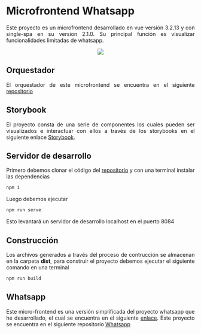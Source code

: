 # Microfrontend Whatsapp

<p style='text-align: justify;'> Este proyecto es un microfrontend desarrollado en vue versión 3.2.13 y con single-spa en su version 2.1.0. Su principal función es visualizar funcionalidades limitadas de whatsapp. </p>

<p align="center">
    <img src="https://hme-mf-resources.netlify.app/src/assets/hme-mf-resources/images/mf-whatsapp.png"/>
</p>

## Orquestador

<p style='text-align: justify;'> El orquestador de este microfrontend se encuentra en el siguiente <a href="https://github.com/microfrontends-single-spa/mf-root-config">repositorio</a> </p>

## Storybook

<p style='text-align: justify;'> El proyecto consta de una serie de componentes los cuales pueden ser visualizados e interactuar con ellos a través de los storybooks en el siguiente enlace <a href="https://storybook-mf-whatsapp.netlify.app">Storybook</a>.</p> 

## Servidor de desarrollo

<p style='text-align: justify;'> Primero debemos clonar el código del <a href="https://github.com/microfrontends-single-spa/mf-whatsapp">repositorio</a> y con una terminal instalar las dependencias</p> 

```sh
npm i
```

<p style='text-align: justify;'> Luego debemos ejecutar</p> 

```sh
npm run serve
```

<p style='text-align: justify;'> Esto levantará un servidor de desarrollo localhost en el puerto 8084 </p> 


## Construcción

<p style='text-align: justify;'> Los archivos generados a través del proceso de contrucción se almacenan en la carpeta <strong>dist</strong>, para construir el proyecto debemos ejecutar el siguiente comando en una terminal</p> 


```sh
npm run build
```

## Whatsapp
<p style='text-align: justify;'> Este micro-frontend es una versión simplificada del proyecto whatsapp que he desarrollado, el cual se encuentra en el siguiente <a href="https://lmac-whatsapp.netlify.app">enlace</a>. Este proyecto se encuentra en el siguiente repositorio <a href="https://github.com/lamatcalderon/whatsapp-front">Whatsapp</a></p> 
